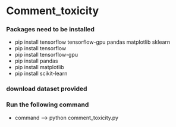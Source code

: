 # Comment_toxicity

### Packages need to be installed
- pip install tensorflow tensorflow-gpu pandas matplotlib sklearn
- pip install tensorflow
- pip install tensorflow-gpu
- pip install pandas
- pip install matplotlib
- pip install scikit-learn

### download dataset provided

### Run the following command 
- command --> python comment_toxicity.py

